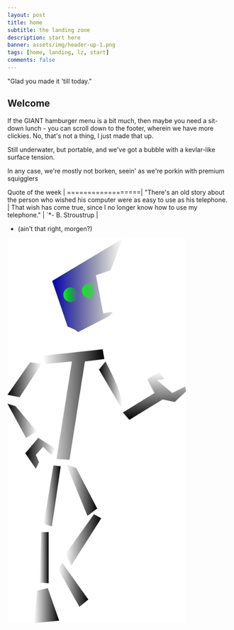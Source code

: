 ```yaml
---
layout: post
title: home
subtitle: the landing zone
description: start here
banner: assets/img/header-up-1.png
tags: [home, landing, lz, start]
comments: false
---
```


"Glad you made it 'till today."


## Welcome

If the GIANT hamburger menu is a bit much, then maybe you need a sit-down lunch - you can scroll down to the footer, wherein we have more clickies. No, that's not a thing, I just made that up.

Still underwater, but portable, and we've got a bubble with a kevlar-like surface tension.

In any case, we're mostly not borken, seein' as we're porkin with premium squigglers

Quote of the week |
==================|
"There's an old story about the person who wished his computer were as easy to use as his telephone. | 
That wish has come true, since I no longer know how to use my telephone." |
`*- B. Stroustrup |


- (ain't that right, morgen?)





<!--
## Upcoming

* Manual Page Resources

* Reorganization of certain articles into reference

* Fixes on links

* Glossary Updates
-->

<img width="80%" height="80%" src="/assets/img/robot_lr_display.png" />

